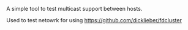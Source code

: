 A simple  tool to test multicast support between hosts.

Used to test netowrk for using https://github.com/dicklieber/fdcluster
